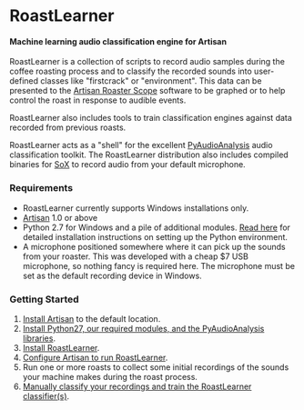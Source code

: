 # RoastLearner
#### Machine learning audio classification engine for Artisan

RoastLearner is a collection of scripts to record audio samples during the coffee roasting process and to classify the recorded sounds into user-defined classes like "firstcrack" or "environment".  This data can be presented to the [Artisan Roaster Scope](https://github.com/artisan-roaster-scope/artisan) software to be graphed or to help control the roast in response to audible events.

RoastLearner also includes tools to train classification engines against data recorded from previous roasts.

RoastLearner acts as a "shell" for the excellent [PyAudioAnalysis](https://github.com/tyiannak/pyAudioAnalysis) audio classification toolkit.  The RoastLearner distribution also includes compiled binaries for [SoX](http://sox.sourceforge.net/) to record audio from your default microphone.

### Requirements
* RoastLearner currently supports Windows installations only.
* [Artisan](https://github.com/artisan-roaster-scope/artisan) 1.0 or above
* Python 2.7 for Windows and a pile of additional modules.  [Read here](documentation/Deploy_Python27.md) for detailed installation instructions on setting up the Python environment.
* A microphone positioned somewhere where it can pick up the sounds from your roaster.  This was developed with a cheap $7 USB microphone, so nothing fancy is required here.  The microphone must be set as the default recording device in Windows.

### Getting Started
1. [Install Artisan](https://github.com/artisan-roaster-scope/artisan/blob/master/wiki/Installation.md) to the default location.
2. [Install Python27, our required modules, and the PyAudioAnalysis libraries](documentation/Deploy_Python27.md).
3. [Install RoastLearner](documentation/Install_RoastLearner.md).
4. [Configure Artisan to run RoastLearner](documentation/Install_RoastLearner.md#Artisan-device-configuration).
5. Run one or more roasts to collect some initial recordings of the sounds your machine makes during the roast process.
6. [Manually classify your recordings and train the RoastLearner classifier(s)](documentation/Train_RoastLearner.md).
